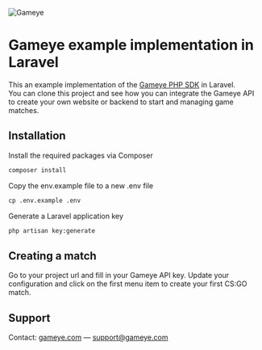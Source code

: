 ![Gameye](https://dev.gameye.com/img/logo_blue.png)

# Gameye example implementation in Laravel #

This an example implementation of the [Gameye PHP SDK](https://github.com/Gameye/gameye-sdk-php/) in Laravel.  
You can clone this project and see how you can integrate the Gameye API to create your own website or backend to start and managing game matches.

## Installation ##

Install the required packages via Composer

```cmd
composer install
```

Copy the env.example file to a new .env file

```cmd
cp .env.example .env
```

Generate a Laravel application key

```cmd
php artisan key:generate
```

## Creating a match ## 

Go to your project url and fill in your Gameye API key. Update your configuration and click on the first menu item to create your first CS:GO match.

## Support ##
Contact: [gameye.com](https://gameye.com) — support@gameye.com
